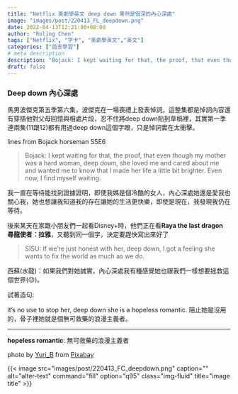 ```yaml
---
title: "Netflix 美劇學英文 deep down 果然是很深的內心深處"
image: "images/post/220413_FL_deepdown.png"
date: 2022-04-13T12:21:00+08:00
author: "Roling Chen"
tags: ["Netflix", "字卡", "美劇學英文","英文"]
categories: ["語言學習"]
# meta description
description: "Bojack: I kept waiting for that, the proof, that even though my mother was a hard woman, deep down, she loved me and cared about me and wanted me to know that I made her life a little bit brighter. Even now, I find myself waiting."
draft: false
---
```

### Deep down 內心深處<br>

馬男波傑克第五季第六集，波傑克在一場喪禮上發表悼詞，這整集都是悼詞內容還有穿插他對父母回憶與相處片段，忍不住將deep down貼到草稿裡，其實第一季連兩集(11跟12)都有用過deep down這個字眼，只是悼詞實在太衝擊。<br>

lines from Bojack horseman S5E6<br>

> Bojack: I kept waiting for that, the proof, that even though my mother was a hard woman, deep down, she loved me and cared about me and wanted me to know that I made her life a little bit brighter. Even now, I find myself waiting.

我一直在等待能找到證據證明，即使我媽是個冷酷的女人，內心深處她還是愛我也關心我，她也想讓我知道我的存在讓她的生活更快樂，即使是現在，我發現我仍在等待。<br>

後來某天在家跟小朋友們一起看Disney+時，他們正在看**Raya the last dragon 尋龍使者：拉雅**，又聽到同一個字，決定要趕快寫出來好了<br>

> SISU: If we’re just honest with her, deep down, I got a feeling she wants to fix the world as much as we do.

西蘇(水龍)：如果我們對她誠實，內心深處我有種感覺她也跟我們一樣想要拯救這個世界(😉)。

試著造句:

it’s no use to stop her, deep down she is a hopeless romantic. 阻止她是沒用的，骨子裡她就是個無可救藥的浪漫主義者。
<hr>

**hopeless romantic**: 無可救藥的浪漫主義者<br>

photo by <a href="https://pixabay.com/users/yuri_b-2216431/?utm_source=link-attribution&amp;utm_medium=referral&amp;utm_campaign=image&amp;utm_content=1721695">Yuri_B</a> from <a href="https://pixabay.com/?utm_source=link-attribution&amp;utm_medium=referral&amp;utm_campaign=image&amp;utm_content=1721695">Pixabay</a>


{{< image src="images/post/220413_FC_deepdown.png" caption="" alt="alter-text" command="fill" option="q95" class="img-fluid" title="image title" >}}